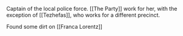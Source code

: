 Captain of the local police force. [[The Party]] work for her, with the exception of [[Tezhefas]], who works for a different precinct.

Found some dirt on [[Franca Lorentz]]